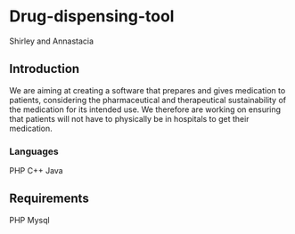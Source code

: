 # Drug-dispensing-tool
Shirley and Annastacia
## Introduction
We are aiming at creating a software that prepares and gives medication to patients, considering the pharmaceutical and therapeutical sustainability of the medication for its intended use. We therefore are working on ensuring that patients will not have to physically be in hospitals to get their medication.
### Languages
PHP
C++
Java
## Requirements
PHP
Mysql
